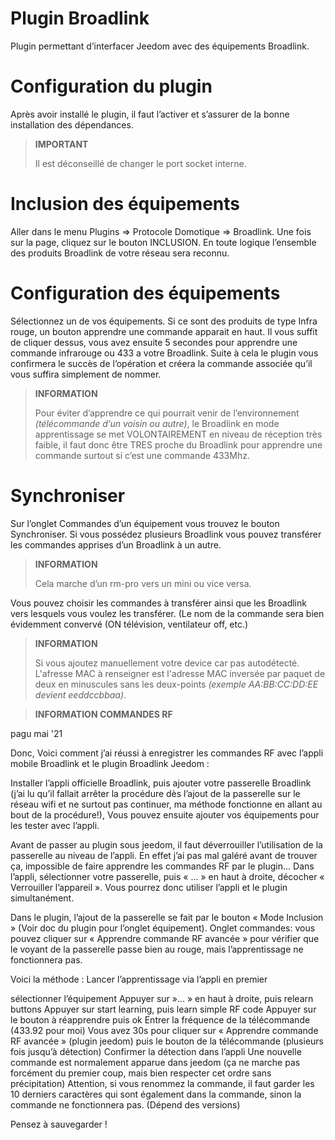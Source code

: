 # Plugin Broadlink

Plugin permettant d’interfacer Jeedom avec des équipements Broadlink.

# Configuration du plugin

Après avoir installé le plugin, il faut l’activer et s’assurer de la bonne installation des dépendances.

>**IMPORTANT**
>
>Il est déconseillé de changer le port socket interne.

# Inclusion des équipements

Aller dans le menu Plugins => Protocole Domotique => Broadlink. Une fois sur la page, cliquez sur le bouton INCLUSION. En toute logique l’ensemble des produits Broadlink de votre réseau sera reconnu.

# Configuration des équipements

Sélectionnez un de vos équipements. Si ce sont des produits de type Infra rouge, un bouton apprendre une commande apparait en haut. Il vous suffit de cliquer dessus, vous avez ensuite 5 secondes pour apprendre une commande infrarouge ou 433 a votre Broadlink. Suite à cela le plugin vous confirmera le succès de l’opération et créera la commande associée qu’il vous suffira simplement de nommer.

>**INFORMATION**
>
>Pour éviter d’apprendre ce qui pourrait venir de l’environnement *(télécommande d’un voisin ou autre)*, le Broadlink en mode apprentissage se met VOLONTAIREMENT en niveau de réception très faible, il faut donc être TRES proche du Broadlink pour apprendre une commande surtout si c’est une commande 433Mhz.

# Synchroniser

Sur l’onglet Commandes d’un équipement vous trouvez le bouton Synchroniser. Si vous possédez plusieurs Broadlink vous pouvez transférer les commandes apprises d’un Broadlink à un autre.

>**INFORMATION**
>
>Cela marche d’un rm-pro vers un mini ou vice versa.

Vous pouvez choisir les commandes à transférer ainsi que les Broadlink vers lesquels vous voulez les transférer. (Le nom de la commande sera bien évidemment convervé (ON télévision, ventilateur off, etc.)

>**INFORMATION**
>
>Si vous ajoutez manuellement votre device car pas autodétecté. L'afresse MAC à renseigner est l'adresse MAC inversée par paquet de deux en minuscules sans les deux-points *(exemple AA:BB:CC:DD:EE devient eeddccbbaa)*.

>**INFORMATION COMMANDES RF**
>
pagu
mai '21

Donc, Voici comment j’ai réussi à enregistrer les commandes RF avec l’appli mobile Broadlink et le plugin Broadlink Jeedom :

Installer l’appli officielle Broadlink, puis ajouter votre passerelle Broadlink (j’ai lu qu’il fallait arrêter la procédure dès l’ajout de la passerelle sur le réseau wifi et ne surtout pas continuer, ma méthode fonctionne en allant au bout de la procédure!), Vous pouvez ensuite ajouter vos équipements pour les tester avec l’appli.

Avant de passer au plugin sous jeedom, il faut déverrouiller l’utilisation de la passerelle au niveau de l’appli. En effet j’ai pas mal galéré avant de trouver ça, impossible de faire apprendre les commandes RF par le plugin… Dans l’appli, sélectionner votre passerelle, puis « … » en haut à droite, décocher « Verrouiller l’appareil ». Vous pourrez donc utiliser l’appli et le plugin simultanément.

Dans le plugin, l’ajout de la passerelle se fait par le bouton « Mode Inclusion » (Voir doc du plugin pour l’onglet équipement). Onglet commandes: vous pouvez cliquer sur « Apprendre commande RF avancée » pour vérifier que le voyant de la passerelle passe bien au rouge, mais l’apprentissage ne fonctionnera pas.

Voici la méthode : Lancer l’apprentissage via l’appli en premier

sélectionner l’équipement
Appuyer sur »… » en haut à droite, puis relearn buttons
Appuyer sur start learning, puis learn simple RF code
Appuyer sur le bouton à réapprendre puis ok
Entrer la fréquence de la télécommande (433.92 pour moi)
Vous avez 30s pour cliquer sur « Apprendre commande RF avancée » (plugin jeedom) puis le bouton de la télécommande (plusieurs fois jusqu’à détection)
Confirmer la détection dans l’appli
Une nouvelle commande est normalement apparue dans jeedom (ça ne marche pas forcément du premier coup, mais bien respecter cet ordre sans précipitation)
Attention, si vous renommez la commande, il faut garder les 10 derniers caractères qui sont également dans la commande, sinon la commande ne fonctionnera pas. (Dépend des versions)

Pensez à sauvegarder !
